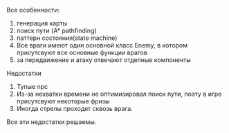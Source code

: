 Все особенности:
1. генерация карты
2. поиск пути (A* pathfinding)
3. паттерн состояния(state machine)
4. Все враги имеют один основной класс Enemy, в котором присутсвуют все основные функции врагов
5. за передвижение и атаку отвечают отделные компоненты

Недостатки
1. Тупые npc
2. Из-за нехватки времени не оптимизировал поиск пути, поэту в игре присутсвуют некоторые фризы
3. Иногда стрелы проходят сквозь врага.

Все эти недостатки решаемы.
